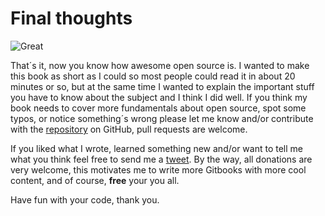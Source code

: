 # Final thoughts

![Great](http://i.imgur.com/6XSNnoA.jpg?2 "Oh yeah")

That´s it, now you know how awesome open source is. I wanted to make this book as short as I could so most people could read it in about 20 minutes or so, but at the same time I wanted to explain the important stuff you have to know about the subject and I think I did well. If you think my book needs to cover more fundamentals about open source, spot some typos, or notice something´s wrong please let me know and/or contribute with the [repository](https://github.com/diegowifi/open-source-fundamentals) on GitHub, pull requests are welcome.

If you liked what I wrote, learned something new and/or want to tell me what you think feel free to send me a [tweet](http://www.twitter.com/Diego_WiFi). By the way, all donations are very welcome, this motivates me to write more Gitbooks with more cool content, and of course, **free** your you all.

Have fun with your code, thank you.
